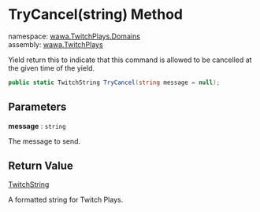 # TryCancel\(string\) Method

namespace: [wawa\.TwitchPlays\.Domains](../../wawa.TwitchPlays.Domains.md)<br />
assembly: [wawa\.TwitchPlays](../../../wawa.TwitchPlays.md)

Yield return this to indicate that this command is allowed to be cancelled at the given time of the yield\.

```csharp
public static TwitchString TryCancel(string message = null);
```

## Parameters

__message__ : `string`

The message to send\.

## Return Value

[TwitchString](../../../wawa.TwitchPlays/wawa.TwitchPlays.Domains/TwitchString.md)

A formatted string for Twitch Plays\.

